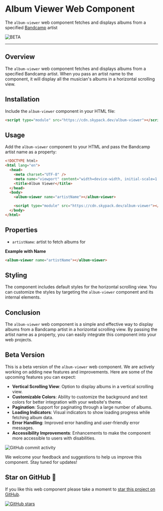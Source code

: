 # Album Viewer Web Component

The `album-viewer` web component fetches and displays albums from a specified [Bandcamp](https://bandcamp.com) artist

![BETA](https://img.shields.io/badge/v0.1.9-BETA-8A2BE2)

---

## Overview

The `album-viewer` web component fetches and displays albums from a specified Bandcamp artist. When you pass an artist name to the component, it will display all the musician's albums in a horizontal scrolling view.

## Installation

Include the `album-viewer` component in your HTML file:

```html
<script type="module" src="https://cdn.skypack.dev/album-viewer"></script>
```

## Usage

Add the `album-viewer` component to your HTML and pass the Bandcamp artist name as a property:

```html
<!DOCTYPE html>
<html lang="en">
  <head>
    <meta charset="UTF-8" />
    <meta name="viewport" content="width=device-width, initial-scale=1.0" />
    <title>Album Viewer</title>
  </head>
  <body>
    <album-viewer name="artistName"></album-viewer>

    <script type="module" src="https://cdn.skypack.dev/album-viewer"></script>
  </body>
</html>
```

## Properties

- `artistName`: artist to fetch albums for

**Example with Name**

```html
<album-viewer name="artistName"></album-viewer>
```

## Styling

The component includes default styles for the horizontal scrolling view. You can customize the styles by targeting the `album-viewer` component and its internal elements.

## Conclusion

The `album-viewer` web component is a simple and effective way to display albums from a Bandcamp artist in a horizontal scrolling view. By passing the artist name as a property, you can easily integrate this component into your web projects.

## Beta Version

This is a beta version of the `album-viewer` web component. We are actively working on adding new features and improvements. Here are some of the upcoming features you can expect:

- **Vertical Scrolling View**: Option to display albums in a vertical scrolling view.
- **Customizable Colors**: Ability to customize the background and text colors for better integration with your website's theme.
- **Pagination**: Support for paginating through a large number of albums.
- **Loading Indicators**: Visual indicators to show loading progress while fetching album data.
- **Error Handling**: Improved error handling and user-friendly error messages.
- **Accessibility Improvements**: Enhancements to make the component more accessible to users with disabilities.

![GitHub commit activity](https://img.shields.io/github/commit-activity/m/devboidesigns/album-viewer)

We welcome your feedback and suggestions to help us improve this component. Stay tuned for updates!

<!-- ![example gif of album viewer](docs/media/album-viewer.gif) -->

## Star on GitHub 🤩

If you like this web component please take a moment to
[star this project on GitHub](https://github.com/devboidesigns/album-viewer#start-of-content).

[![GitHub stars](https://img.shields.io/github/stars/devboidesigns/album-viewer?style=social)](https://github.com/devboidesigns/album-viewer#start-of-content)
